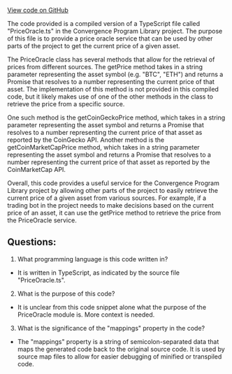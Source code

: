 [View code on GitHub](https://github.com/convergence-rfq/convergence-program-library/rfq/js/generated/types/PriceOracle.js.map)

The code provided is a compiled version of a TypeScript file called "PriceOracle.ts" in the Convergence Program Library project. The purpose of this file is to provide a price oracle service that can be used by other parts of the project to get the current price of a given asset.

The PriceOracle class has several methods that allow for the retrieval of prices from different sources. The getPrice method takes in a string parameter representing the asset symbol (e.g. "BTC", "ETH") and returns a Promise that resolves to a number representing the current price of that asset. The implementation of this method is not provided in this compiled code, but it likely makes use of one of the other methods in the class to retrieve the price from a specific source.

One such method is the getCoinGeckoPrice method, which takes in a string parameter representing the asset symbol and returns a Promise that resolves to a number representing the current price of that asset as reported by the CoinGecko API. Another method is the getCoinMarketCapPrice method, which takes in a string parameter representing the asset symbol and returns a Promise that resolves to a number representing the current price of that asset as reported by the CoinMarketCap API.

Overall, this code provides a useful service for the Convergence Program Library project by allowing other parts of the project to easily retrieve the current price of a given asset from various sources. For example, if a trading bot in the project needs to make decisions based on the current price of an asset, it can use the getPrice method to retrieve the price from the PriceOracle service.
## Questions: 
 1. What programming language is this code written in?
- It is written in TypeScript, as indicated by the source file "PriceOracle.ts".

2. What is the purpose of this code?
- It is unclear from this code snippet alone what the purpose of the PriceOracle module is. More context is needed.

3. What is the significance of the "mappings" property in the code?
- The "mappings" property is a string of semicolon-separated data that maps the generated code back to the original source code. It is used by source map files to allow for easier debugging of minified or transpiled code.
